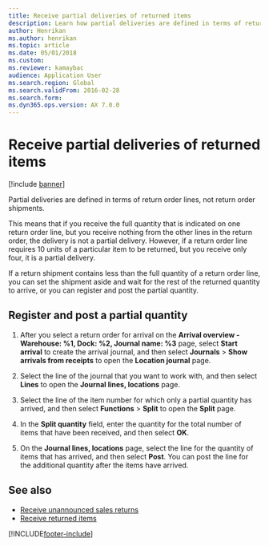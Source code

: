 ```yaml
---
title: Receive partial deliveries of returned items   
description: Learn how partial deliveries are defined in terms of return order lines, not return order shipments, including a step-by-step process.
author: Henrikan
ms.author: henrikan
ms.topic: article
ms.date: 05/01/2018
ms.custom: 
ms.reviewer: kamaybac
audience: Application User
ms.search.region: Global
ms.search.validFrom: 2016-02-28
ms.search.form:
ms.dyn365.ops.version: AX 7.0.0
---
```


# Receive partial deliveries of returned items

[!include [banner](../includes/banner.md)]

Partial deliveries are defined in terms of return order lines, not return order shipments.

This means that if you receive the full quantity that is indicated on one return order line, but you receive nothing from the other lines in the return order, the delivery is not a partial delivery. However, if a return order line requires 10 units of a particular item to be returned, but you receive only four, it is a partial delivery.

If a return shipment contains less than the full quantity of a return order line, you can set the shipment aside and wait for the rest of the returned quantity to arrive, or you can register and post the partial quantity.

## Register and post a partial quantity

1. After you select a return order for arrival on the **Arrival overview - Warehouse: %1, Dock: %2, Journal name: %3** page, select **Start arrival** to create the arrival journal, and then select **Journals** \> **Show arrivals from receipts** to open the **Location journal** page.

1. Select the line of the journal that you want to work with, and then select **Lines** to open the **Journal lines, locations** page.

1. Select the line of the item number for which only a partial quantity has arrived, and then select **Functions** \> **Split** to open the **Split** page.

1. In the **Split quantity** field, enter the quantity for the total number of items that have been received, and then select **OK**.

1. On the **Journal lines, locations** page, select the line for the quantity of items that has arrived, and then select **Post**. You can post the line for the additional quantity after the items have arrived.

## See also

- [Receive unannounced sales returns](../warehousing/sales-returns-unannounced.md)
- [Receive returned items](receiving-returned-items.md)

[!INCLUDE[footer-include](../../includes/footer-banner.md)]